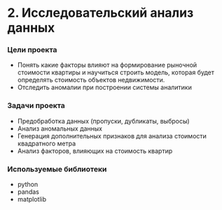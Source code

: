 # 2. Исследовательский анализ данных

### Цели проекта


- Понять какие факторы влияют на формирование рыночной стоимости квартиры и научиться строить модель, которая будет определять стоимость объектов недвижимости.
- Отследить аномалии при построении системы аналитики

### Задачи проекта

- Предобработка данных (пропуски, дубликаты, выбросы)
- Анализ аномальных данных
- Генерация дополнительных признаков для анализа стоимости квадратного метра
- Анализ факторов, влияющих на стоимость квартир



### Используемые библиотеки

- python
- pandas
- matplotlib